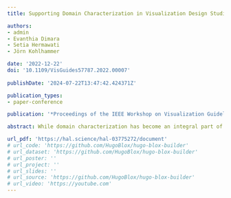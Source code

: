 ```yaml
---
title: Supporting Domain Characterization in Visualization Design Studies With the Critical Decision Method

authors:
- admin
- Evanthia Dimara
- Setia Hermawati
- Jörn Kohlhammer

date: '2022-12-22'
doi: '10.1109/VisGuides57787.2022.00007'
  
publishDate: '2024-07-22T13:47:42.424371Z'

publication_types:
- paper-conference

publication: '*Proceedings of the IEEE Workshop on Visualization Guidelines in Research, Design, and Education*'

abstract: While domain characterization has become an integral part of visualization design studies, methodological prescriptions are rare. An underrepresented aspect in existing approaches is domain expertise. Knowledge elicitation methods from cognitive science might help but have not yet received much attention for domain characterization. We propose the Critical Decision Method (CDM) to the visualization domain to provide descriptive steps that open up a knowledge-based perspective on domain characterization. The CDM uses retrospective interviews to reveal expert judgment involved in a challenging situation. We apply it to study three domain problems, reflect on our practical experience, and discuss its relevance to domain characterization in visualization research. We found the CDM’s realism and subjective nature to be well suited for eliciting cognitive aspects of high-level task performance. Our insights might guide other researchers in conducting domain characterization with a focus on domain knowledge and cognition. With our work, we hope to contribute to the portfolio of meaningful methods used to inform visualization design and to stimulate discussions regarding prescriptive steps for domain characterization.

url_pdf: 'https://hal.science/hal-03775272/document'
# url_code: 'https://github.com/HugoBlox/hugo-blox-builder'
# url_dataset: 'https://github.com/HugoBlox/hugo-blox-builder'
# url_poster: ''
# url_project: ''
# url_slides: ''
# url_source: 'https://github.com/HugoBlox/hugo-blox-builder'
# url_video: 'https://youtube.com'
---
```

